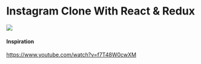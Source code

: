 # Instagram Clone With React & Redux

<img src="https://user-images.githubusercontent.com/41294736/91623765-3b834600-e9b6-11ea-98a9-e881b0fc1a65.png" />


#### Inspiration
https://www.youtube.com/watch?v=f7T48W0cwXM
